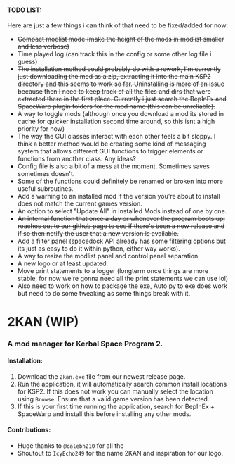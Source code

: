#### TODO LIST:
Here are just a few things i can think of that need to be fixed/added for now:

- ~~Compact modlist mode (make the height of the mods in modlist smaller and less verbose)~~
- Time played log (can track this in the config or some other log file i guess)
- ~~The installation method could probably do with a rework, I'm currently just downloading the mod as a zip, extracting it into the main KSP2 directory and this seems to work so far. Uninstalling is more of an issue because then I need to keep track of all the files and dirs that were extracted there in the first place. Currently i just search the BepInEx and SpaceWarp plugin folders for the mod name (this can be unreliable).~~
- A way to toggle mods (although once you download a mod its stored in cache for quicker installation second time around, so this isnt a high priority for now)
- The way the GUI classes interact with each other feels a bit sloppy. I think a better method would be creating some kind of messaging system that allows different GUI functions to trigger elements or functions from another class. Any ideas?
- Config file is also a bit of a mess at the moment. Sometimes saves sometimes doesn't.
- Some of the functions could definitely be renamed or broken into more useful subroutines.
- Add a warning to an installed mod if the version you're about to install does not match the current games version.
- An option to select "Update All" in Installed Mods instead of one by one.
- ~~An internal function that once a day or whenever the program boots up, reaches out to our github page to see if there's been a new release and if so then notify the user that a new version is available.~~
- Add a filter panel (spacedock API already has some filtering options but its just as easy to do it within python, either way works).
- A way to resize the modlist panel and control panel separation.
- A new logo or at least updated.
- Move print statements to a logger (longterm once things are more stable, for now we're gonna need all the print statements we can use lol)
- Also need to work on how to package the exe, Auto py to exe does work but need to do some tweaking as some things break with it.



# 2KAN (WIP)
### A mod manager for Kerbal Space Program 2.

#### Installation:
1. Download the `2kan.exe` file from our newest release page.
2. Run the application, it will automatically search common install locations for KSP2. If this does not work you can manually select the location using `Browse`. Ensure that a valid game version has been detected.
3. If this is your first time running the application, search for BepInEx + SpaceWarp and install this before installing any other mods.


#### Contributions:
- Huge thanks to `@calebh210` for all the 
- Shoutout to `IcyEcho249` for the name 2KAN and inspiration for our logo.